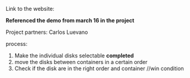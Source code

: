 Link to the website: 

**Referenced the demo from march 16 in the project**

Project partners: 
Carlos Luevano

process: 

1. Make the individual disks selectable **completed**
2. move the disks between containers in a certain order
3. Check if the disk are in the right order and container //win condition